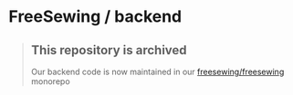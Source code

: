 # FreeSewing / backend

> ## This repository is archived
>
> Our backend code is now maintained in our [freesewing/freesewing][1] monorepo

[1]: https://github.com/freesewing/freesewing
